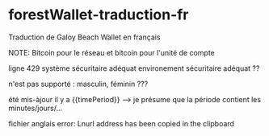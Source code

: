 # forestWallet-traduction-fr
Traduction de Galoy Beach Wallet en français


NOTE: Bitcoin pour le réseau et bitcoin pour l'unité de compte

ligne 429
système sécuritaire adéquat
environement sécuritaire adéquat ??

n'est pas supporté : masculin, féminin ???

été mis-àjour il y a {{timePeriod}} --> je présume que la période contient les minutes/jours/...


fichier anglais error: Lnurl address has been copied in the clipboard
